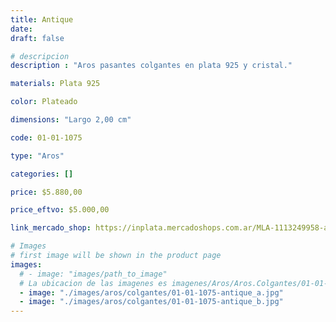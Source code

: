 ```yaml
---
title: Antique
date: 
draft: false

# descripcion
description : "Aros pasantes colgantes en plata 925 y cristal."

materials: Plata 925

color: Plateado

dimensions: "Largo 2,00 cm"

code: 01-01-1075

type: "Aros"

categories: []

price: $5.880,00

price_eftvo: $5.000,00

link_mercado_shop: https://inplata.mercadoshops.com.ar/MLA-1113249958-aros-plata-925-y-cristal-rosa-antique-_JM

# Images
# first image will be shown in the product page
images:
  # - image: "images/path_to_image"
  # La ubicacion de las imagenes es imagenes/Aros/Aros.Colgantes/01-01-1075-antique
  - image: "./images/aros/colgantes/01-01-1075-antique_a.jpg"
  - image: "./images/aros/colgantes/01-01-1075-antique_b.jpg"
---
```


